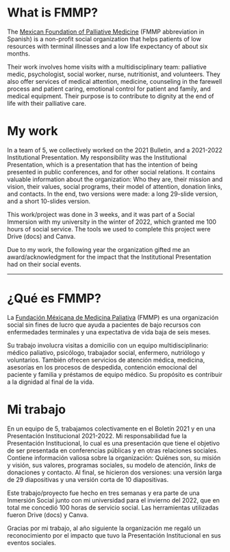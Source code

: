 # What is FMMP?
The [Mexican Foundation of Palliative Medicine](https://fmmp.org.mx/en_us/) (FMMP abbreviation in Spanish) is a non-profit social organization that helps patients of low resources with terminal illnesses and a low life expectancy of about six months. 

Their work involves home visits with a multidisciplinary team: palliative medic, psychologist, social worker, nurse, nutritionist, and volunteers. They also offer services of medical attention, medicine, counseling in the farewell process and patient caring, emotional control for patient and family, and medical equipment. Their purpose is to contribute to dignity at the end of life with their palliative care. 

# My work
In a team of 5, we collectively worked on the 2021 Bulletin, and a 2021-2022 Institutional Presentation. My responsibility was the Institutional Presentation, which is a presentation that has the intention of being presented in public conferences, and for other social relations. It contains valuable information about the organization: Who they are, their mission and vision, their values, social programs, their model of attention, donation links, and contacts. In the end, two versions were made: a long 29-slide version, and a short 10-slides version. 

This work/project was done in 3 weeks, and it was part of a Social Immersion with my university in the winter of 2022, which granted me 100 hours of social service. The tools we used to complete this project were Drive (docs) and Canva.

Due to my work, the following year the organization gifted me an award/acknowledgment for the impact that the Institutional Presentation had on their social events. 

---
# ¿Qué es FMMP?
La [Fundación Méxicana de Medicina Paliativa](https://fmmp.org.mx/) (FMMP) es una organización social sin fines de lucro que ayuda a pacientes de bajo recursos con enfermedades terminales y una expectativa de vida baja de seis meses. 

Su trabajo involucra visitas a domicilio con un equipo multidisciplinario: médico paliativo, psicólogo, trabajador social, enfermero, nutriólogo y voluntarios. También ofrecen servicios de atención médica, medicina, asesorías en los procesos de despedida, contención emocional del paciente y familia y préstamos de equipo médico. Su propósito es contribuir a la dignidad al final de la vida. 

# Mi trabajo
En un equipo de 5, trabajamos colectivamente en el Boletín 2021 y en una Presentación Institucional 2021-2022. Mi responsabilidad fue la Presentación Institucional, lo cual es una presentación que tiene el objetivo de ser presentada en conferencias públicas y en otras relaciones sociales. Contiene información valiosa sobre la organización: Quiénes son, su misión y visión, sus valores, programas sociales, su modelo de atención, *links* de donaciones y contacto. Al final, se hicieron dos versiones: una versión larga de 29 diapositivas y una versión corta de 10 diapositivas. 

Este trabajo/proyecto fue hecho en tres semanas y era parte de una Inmersión Social junto con mi universidad para el invierno del 2022, que en total me concedió 100 horas de servicio social. Las herramientas utilizadas fueron Drive (docs) y Canva. 

Gracias por mi trabajo, al año siguiente la organización me regaló un reconocimiento por el impacto que tuvo la Presentación Institucional en sus eventos sociales. 
